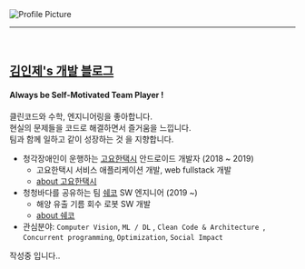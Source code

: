 <img src="https://injae-kim.github.io/assets/profile.jpeg" title="Profile Picture" class="profile">

<br/>

------

<br/>

## [김인제's 개발 블로그](https://injae-kim.github.io/)

#### Always be Self-Motivated Team Player !

클린코드와 수학, 엔지니어링을 좋아합니다. <br/>
현실의 문제들을 코드로 해결하면서 즐거움을 느낍니다.<br/>
팀과 함께 일하고 같이 성장하는 것 을 지향합니다.<br/>

- 청각장애인이 운행하는 [고요한택시](http://www.goyohantaxi.com/) 안드로이드 개발자 (2018 ~ 2019)
  - 고요한택시 서비스 애플리케이션 개발, web fullstack 개발
  - [about 고요한택시](http://news1.kr/articles/?3786791)
- 청청바다를 공유하는 팀 [쉐코](http://sheco.co) SW 엔지니어 (2019 ~)
  - 해양 유출 기름 회수 로봇 SW 개발
  - [about 쉐코](https://www.yna.co.kr/view/AKR20190628149500065?input=1195m)
- 관심분야: `Computer Vision`, `ML / DL` , `Clean Code & Architecture `, `Concurrent programming`, `Optimization`, `Social Impact`

작성중 입니다..


